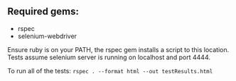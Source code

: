 ## Required gems:
  * rspec
  * selenium-webdriver

Ensure ruby is on your PATH, the rspec gem installs a script to this location. Tests assume selenium server is running on localhost and port 4444. 

To run all of the tests:
`rspec . --format html --out testResults.html`
